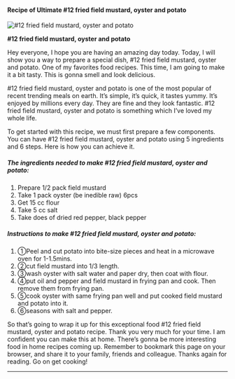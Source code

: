             

#### Recipe of Ultimate #12 fried field mustard, oyster and potato

![#12 fried field mustard, oyster and potato](https://img-global.cpcdn.com/recipes/8670dab2f4156129/751x532cq70/12-fried-field-mustard-oyster-and-potato-recipe-main-photo.jpg)

**#12 fried field mustard, oyster and potato**

Hey everyone, I hope you are having an amazing day today. Today, I will show you a way to prepare a special dish, #12 fried field mustard, oyster and potato. One of my favorites food recipes. This time, I am going to make it a bit tasty. This is gonna smell and look delicious.

#12 fried field mustard, oyster and potato is one of the most popular of recent trending meals on earth. It’s simple, it’s quick, it tastes yummy. It’s enjoyed by millions every day. They are fine and they look fantastic. #12 fried field mustard, oyster and potato is something which I’ve loved my whole life.

To get started with this recipe, we must first prepare a few components. You can have #12 fried field mustard, oyster and potato using 5 ingredients and 6 steps. Here is how you can achieve it.

##### The ingredients needed to make #12 fried field mustard, oyster and potato:

1.  Prepare 1/2 pack field mustard
2.  Take 1 pack oyster (be inedible raw) 6pcs
3.  Get 15 cc flour
4.  Take 5 cc salt
5.  Take does of dried red pepper, black pepper

##### Instructions to make #12 fried field mustard, oyster and potato:

1.  ①Peel and cut potato into bite-size pieces and heat in a microwave oven for 1-1.5mins.
2.  ②cut field mustard into 1/3 length.
3.  ③wash oyster with salt water and paper dry, then coat with flour.
4.  ④put oil and pepper and field mustard in frying pan and cook. Then remove them from frying pan.
5.  ⑤cook oyster with same frying pan well and put cooked field mustard and potato into it.
6.  ⑥seasons with salt and pepper.

So that’s going to wrap it up for this exceptional food #12 fried field mustard, oyster and potato recipe. Thank you very much for your time. I am confident you can make this at home. There’s gonna be more interesting food in home recipes coming up. Remember to bookmark this page on your browser, and share it to your family, friends and colleague. Thanks again for reading. Go on get cooking!

* * *